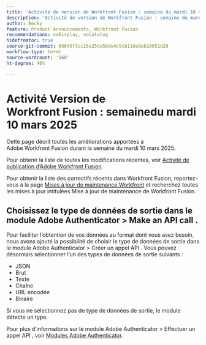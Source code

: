 ```yaml
---
title: 'Activité de version de Workfront Fusion : semaine du mardi 10 mars 2025'
description: 'Activité de version de Workfront Fusion : semaine du mardi 10 mars 2025'
author: Becky
feature: Product Announcements, Workfront Fusion
recommendations: noDisplay, noCatalog
hidefromtoc: true
source-git-commit: 68645f3cc16a25da5b9e4c9cb11da9eb18051d28
workflow-type: tm+mt
source-wordcount: '168'
ht-degree: 46%

---
```


# Activité Version de Workfront Fusion : semainedu mardi 10 mars 2025

Cette page décrit toutes les améliorations apportées à Adobe Workfront Fusion durant la semaine du mardi 10 mars 2025.

Pour obtenir la liste de toutes les modifications récentes, voir [Activité de publication d’Adobe Workfront Fusion](/help/workfront-fusion/fusion-product-releases/fusion-release-activity.md).

Pour obtenir la liste des correctifs récents dans Workfront Fusion, reportez-vous à la page [Mises à jour de maintenance Workfront](https://experienceleague.adobe.com/fr/docs/workfront-known-issues/releases/current-updates) et recherchez toutes les mises à jour intitulées Mise à jour de maintenance de Workfront Fusion.


## Choisissez le type de données de sortie dans le module Adobe Authenticator > Make an API call .

Pour faciliter l’obtention de vos données au format dont vous avez besoin, nous avons ajouté la possibilité de choisir le type de données de sortie dans le module Adobe Authenticator > Créer un appel API . Vous pouvez désormais sélectionner l’un des types de données de sortie suivants :

* JSON
* Brut
* Texte
* Chaîne
* URL encodée
* Binaire

Si vous ne sélectionnez pas de type de données de sortie, le module détecte un type.

Pour plus d’informations sur le module Adobe Authenticator > Effectuer un appel API , voir [Modules Adobe Authenticator](/help/workfront-fusion/references/apps-and-modules/adobe-connectors/adobe-authenticator-modules.md).

